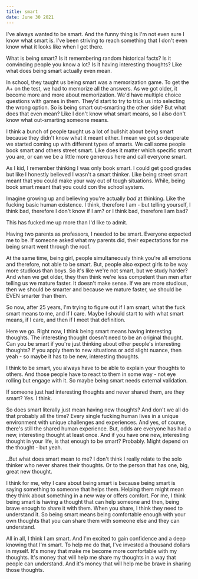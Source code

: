 ```yaml
---
title: smart
date: June 30 2021
---
```


I've always wanted to be smart. And the funny thing is I'm not even sure I know what smart is. I've been striving to reach something that I don't even know what it looks like when I get there. 

What is being smart? Is it remembering random historical facts? Is it convincing people you know a lot? Is it having interesting thoughts? Like what does being smart actually even mean. 

In school, they taught us being smart was a memorization game. To get the A+ on the test, we had to memorize all the answers. As we got older, it become more and more about memorization. We'd have multiple choice questions with games in them. They'd start to try to trick us into selecting the wrong option. So is being smart out-smarting the other side? But what does that even mean? Like I don't know what smart means, so I also don't know what out-smarting someone means.

I think a bunch of people taught us a lot of bullshit about being smart because they didn't know what it meant either. I mean we got so desperate we started coming up with different types of smarts. We call some people book smart and others street smart. Like does it matter which specific smart you are, or can we be a little more generous here and call everyone smart. 

As I kid, I remember thinking I was only book smart. I could get good grades but like I honestly believed I wasn't a smart thinker. Like being street smart meant that you could make your way out of tough situations. While, being book smart meant that you could con the school system. 

Imagine growing up and believing you're actually *bad* at thinking. Like the fucking basic human existence. I think, therefore I am - but telling yourself, I think bad, therefore I don't know if I am? or I think bad, therefore I am bad?

This has fucked me up more than I'd like to admit. 

Having two parents as professors, I needed to be smart. Everyone expected me to be. If someone asked what my parents did, their expectations for me being smart went through the roof. 

At the same time, being girl, people simultaneously think you're all emotions and therefore, not able to be smart. But, people also expect girls to be way more studious than boys. So it's like we're not smart, but we study harder? And when we get older, they then think we're less competent than men after telling us we mature faster. It doesn't make sense. If we are more studious, then we should be smarter and because we mature faster, we should be EVEN smarter than them.

So now, after 25 years, I'm trying to figure out if I am smart, what the fuck smart means to me, and if I care. Maybe I should start to with what smart means, if I care, and then if I meet that definition.

Here we go. Right now, I think being smart means having interesting thoughts. The interesting thought doesn't need to be an original thought. Can you be smart if you're just thinking about other people's interesting thoughts? If you apply them to new situations or add slight nuance, then yeah - so maybe it has to be new, interesting thoughts. 

I think to be smart, you always have to be able to explain your thoughts to others.  And those people have to react to them in some way - not eye rolling but engage with it. So maybe being smart needs external validation. 

If someone just had interesting thoughts and never shared them, are they smart? Yes. I think. 

So does smart literally just mean having new thoughts? And don't we all do that probably all the time? Every single fucking human lives in a unique environment with unique challenges and experiences. And yes, of course, there's still the shared human experience. But, odds are everyone has had a new, interesting thought at least once. And if you have one new, interesting thought in your life, is that enough to be smart? Probably. Might depend on the thought - but yeah. 

..But what does smart mean to me? I don't think I really relate to the solo thinker who never shares their thoughts. Or to the person that has one, big, great new thought. 

I think for me, why I care about being smart is because being smart is saying something to someone that helps them. Helping them might mean they think about something in a new way or offers comfort. For me, I think being smart is having a thought that can help someone and then, being brave enough to share it with them. When you share, I think they need to understand it. So being smart means being comfortable enough with your own thoughts that you can share them with someone else and they can understand. 

All in all, I think I am smart. And I'm excited to gain confidence and a deep knowing that I'm smart. To help me do that, I've invested a thousand dollars in myself. It's money that make me become more comfortable with my thoughts. It's money that will help me share my thoughts in a way that people can understand. And it's money that will help me be brave in sharing those thoughts. 